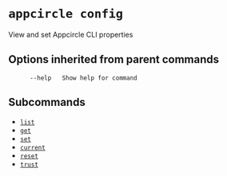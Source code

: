 # `appcircle config`

View and set Appcircle CLI properties

## Options inherited from parent commands

```plaintext
      --help   Show help for command
```

## Subcommands

- [`list`](list.md)
- [`get`](list.md)
- [`set`](set.md)
- [`current`](set.md)
- [`reset`](set.md)
- [`trust`](set.md)

